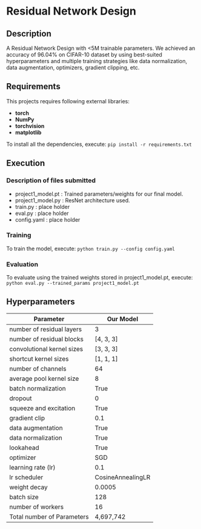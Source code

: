 # Residual Network Design

## Description
A Residual Network Design with <5M trainable parameters. We achieved an accuracy of 96.04% on CIFAR-10 dataset by using best-suited hyperparameters and multiple training strategies like data normalization, data augmentation, optimizers, gradient clipping, etc.

## Requirements
This projects requires following external libraries:
- **torch**
- **NumPy**
- **torchvision**
- **matplotlib**

To install all the dependencies, execute: `pip install -r requirements.txt`

## Execution
### Description of files submitted
- project1_model.pt : Trained parameters/weights for our final model.
- project1_model.py : ResNet architecture used.
- train.py : place holder
- eval.py : place holder
- config.yaml : place holder

### Training
To train the model, execute: `python train.py --config config.yaml`

### Evaluation
To evaluate using the trained weights stored in project1_model.pt, execute: `python eval.py --trained_params project1_model.pt`

## Hyperparameters
| Parameter                    | Our Model       |
| ---------------------------- | --------------- |
|number of residual layers     |3                |
|number of residual blocks | [4, 3, 3]| 
|convolutional kernel sizes |[3, 3, 3] |
|shortcut kernel sizes |[1, 1, 1] |
|number of channels |64 |
|average pool kernel size |8|
|batch normalization |True |
|dropout |0 |
|squeeze and excitation |True|
|gradient clip |0.1|
|data augmentation |True|
|data normalization |True|
|lookahead |True |
|optimizer |SGD|
|learning rate (lr)| 0.1|
|lr scheduler |CosineAnnealingLR|
|weight decay |0.0005|
|batch size |128 |
|number of workers |16|
|Total number of Parameters| 4,697,742|
